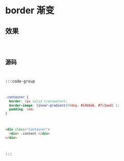 <script setup>
import Code from '../code/border 渐变.vue'
</script>

# border 渐变

## 效果

<Code />

## 源码

:::code-group
```css [style]
.container {
  border: 2px solid transparent;
  border-image: linear-gradient(90deg, #14b8a6, #7c3aed) 1;
  padding: 1em;
}
```

```html [template]
<div class="container">
  <div> .content </div>
</div>
```
:::